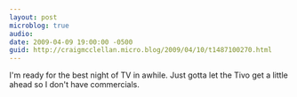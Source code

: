 ```yaml
---
layout: post
microblog: true
audio: 
date: 2009-04-09 19:00:00 -0500
guid: http://craigmcclellan.micro.blog/2009/04/10/t1487100270.html
---
```

I'm ready for the best night of TV in awhile. Just gotta let the Tivo get a little ahead so I don't have commercials.
